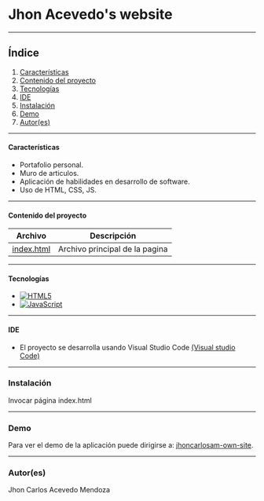 # Jhon Acevedo's website
***
## Índice
1. [Características](#Características)
2. [Contenido del proyecto](#contenido-del-proyecto)
3. [Tecnologías](#tecnologías)
4. [IDE](#ide)
5. [Instalación](#instalación)
6. [Demo](#demo)
7. [Autor(es)](#autores)

***


#### Características

  - Portafolio personal.
  - Muro de articulos.
  - Aplicación de habilidades en desarrollo de software.
  - Uso de HTML, CSS, JS.
 
***
  #### Contenido del proyecto

| Archivo      | Descripción  |
|--------------|--------------|
| [index.html](https://) | Archivo principal de la pagina |
  
***
#### Tecnologías

  - [![HTML5](https://img.shields.io/badge/HTML5-CSS-blue)](https://developer.mozilla.org/es/docs/Web/Guide/HTML/HTML5)
  - [![JavaScript](https://img.shields.io/badge/JavaScript-yellow)](https://developer.mozilla.org/es/docs/Web/JavaScript)

<!-- Puede ver la documentacion de la API Google Charts en:

  - [Documentación Google Charts](https://developers.google.com/chart)
   -->
  ***
#### IDE

- El proyecto se desarrolla usando Visual Studio Code [(Visual studio Code)](https://code.visualstudio.com/docs)


***
### Instalación

Invocar página index.html


***
### Demo

Para ver el demo de la aplicación puede dirigirse a: [jhoncarlosam-own-site](https://).

***
### Autor(es)

Jhon Carlos Acevedo Mendoza
